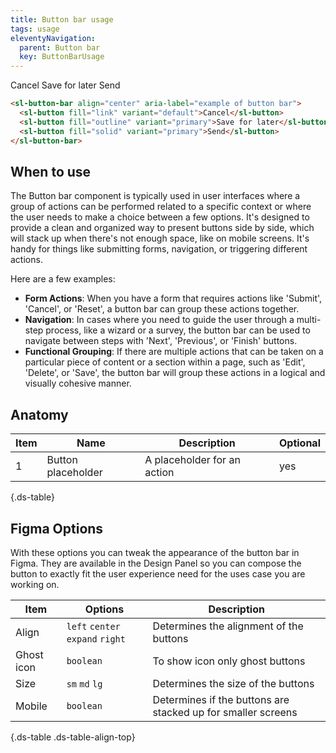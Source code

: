 ```yaml
---
title: Button bar usage
tags: usage
eleventyNavigation:
  parent: Button bar
  key: ButtonBarUsage
---
```


<section>

<div class="ds-example">
  <div class="ds-example__code-wrapper">
    <sl-button-bar align="center" aria-label="example of button bar">
    <sl-button fill="link" variant="default">Cancel</sl-button>
    <sl-button fill="outline" variant="primary">Save for later</sl-button>
    <sl-button fill="solid" variant="primary">Send</sl-button>
    </sl-button-bar>
  </div>
</div>

<div class="ds-code">

  ```html
  <sl-button-bar align="center" aria-label="example of button bar">
    <sl-button fill="link" variant="default">Cancel</sl-button>
    <sl-button fill="outline" variant="primary">Save for later</sl-button>
    <sl-button fill="solid" variant="primary">Send</sl-button>
  </sl-button-bar>
  ```

</div>

</section>

<section>

## When to use

The Button bar component is typically used in user interfaces where a group of actions can be performed related to a specific context or where the user needs to make a choice between a few options. It's designed to provide a clean and organized way to present buttons side by side, which will stack up when there's not enough space, like on mobile screens. It's handy for things like submitting forms, navigation, or triggering different actions.

Here are a few examples:
- **Form Actions**: When you have a form that requires actions like 'Submit', 'Cancel', or 'Reset', a button bar can group these actions together.
- **Navigation**: In cases where you need to guide the user through a multi-step process, like a wizard or a survey, the button bar can be used to navigate between steps with 'Next', 'Previous', or 'Finish' buttons.
- **Functional Grouping**: If there are multiple actions that can be taken on a particular piece of content or a section within a page, such as 'Edit', 'Delete', or 'Save', the button bar will group these actions in a logical and visually cohesive manner.

</section>

<section>

## Anatomy

|Item|Name| Description | Optional|
|-|-|-|-|
|1|Button placeholder	|A placeholder for an action	|yes|

{.ds-table}

</section>

<section>

<section>

## Figma Options

With these options you can tweak the appearance of the button bar in Figma. They are available in the Design Panel so you can compose the button to exactly fit the user experience need for the uses case you are working on.

|Item|Options|Description|
|-|-|-|
|Align|`left` `center` `expand` `right`|Determines the alignment of the buttons|
|Ghost icon|`boolean`|To show icon only ghost buttons|
|Size|`sm` `md` `lg`|Determines the size of the buttons|
|Mobile|`boolean`|Determines if the buttons are stacked up for smaller screens|

{.ds-table .ds-table-align-top}

</section>
